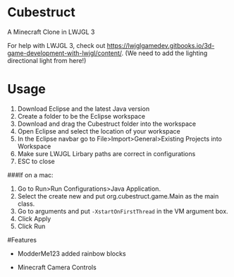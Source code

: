# Cubestruct
A Minecraft Clone in LWJGL 3

For help with LWJGL 3, check out https://lwjglgamedev.gitbooks.io/3d-game-development-with-lwjgl/content/.
(We need to add the lighting directional light from here!)

# Usage

1. Download Eclipse and the latest Java version
2. Create a folder to be the Eclipse workspace
2. Download and drag the Cubestruct folder into the workspace
3. Open Eclipse and select the location of your workspace
4. In the Eclipse navbar go to File>Import>General>Existing Projects into Workspace
5. Make sure LWJGL Lirbary paths are correct in configurations
6. ESC to close

###If on a mac:

1. Go to Run>Run Configurations>Java Application. 
2. Select the create new and put org.cubestruct.game.Main as the main class. 
3. Go to arguments and put `-XstartOnFirstThread` in the VM argument box.
4. Click Apply
5. Click Run

#Features

* ModderMe123 added rainbow blocks

* Minecraft Camera Controls
